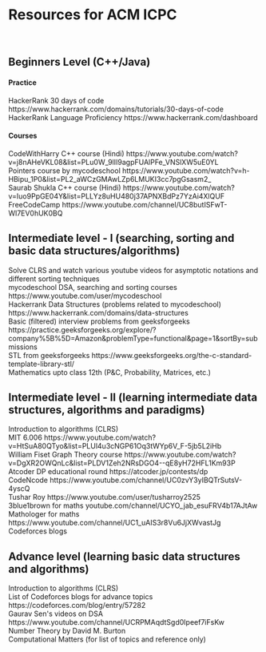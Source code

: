 <H1>Resources for ACM ICPC</H1>
<br>
<h2>Beginners Level (C++/Java) </h2>
<h4>Practice</h4>
HackerRank 30 days of code https://www.hackerrank.com/domains/tutorials/30-days-of-code<br>
HackerRank Language Proficiency https://www.hackerrank.com/dashboard<br>
<h4>Courses</h4>
CodeWithHarry C++ course (Hindi) https://www.youtube.com/watch?v=j8nAHeVKL08&list=PLu0W_9lII9agpFUAlPFe_VNSlXW5uE0YL<br>
Pointers course by mycodeschool https://www.youtube.com/watch?v=h-HBipu_1P0&list=PL2_aWCzGMAwLZp6LMUKI3cc7pgGsasm2_<br>
Saurab Shukla C++ course (Hindi) https://www.youtube.com/watch?v=Iuo9PpGE04Y&list=PLLYz8uHU480j37APNXBdPz7YzAi4XlQUF<br>
FreeCodeCamp https://www.youtube.com/channel/UC8butISFwT-Wl7EV0hUK0BQ<br>

<h2>Intermediate level - I (searching, sorting and basic data structures/algorithms) </h2>
Solve CLRS and watch various youtube videos for asymptotic notations and different sorting techniques<br>
mycodeschool DSA, searching and sorting courses https://www.youtube.com/user/mycodeschool<br>
Hackerrank Data Structures (problems related to mycodeschool) https://www.hackerrank.com/domains/data-structures<br>
Basic (filtered) interview problems from geeksforgeeks https://practice.geeksforgeeks.org/explore/?company%5B%5D=Amazon&problemType=functional&page=1&sortBy=submissions<br>
STL from geeksforgeeks https://www.geeksforgeeks.org/the-c-standard-template-library-stl/ <br>
Mathematics upto class 12th (P&C, Probability, Matrices, etc.)<br>




<h2>Intermediate level - II (learning intermediate data structures, algorithms and paradigms) </h2>
Introduction to algorithms (CLRS)<br>
MIT 6.006 https://www.youtube.com/watch?v=HtSuA80QTyo&list=PLUl4u3cNGP61Oq3tWYp6V_F-5jb5L2iHb<br>
William Fiset Graph Theory course https://www.youtube.com/watch?v=DgXR2OWQnLc&list=PLDV1Zeh2NRsDGO4--qE8yH72HFL1Km93P<br>
Atcoder DP educational round https://atcoder.jp/contests/dp<br>
CodeNcode https://www.youtube.com/channel/UC0zvY3yIBQTrSutsV-4yscQ<br>
Tushar Roy https://www.youtube.com/user/tusharroy2525<br>
3blue1brown for maths youtube.com/channel/UCYO_jab_esuFRV4b17AJtAw <br>
Mathologer for maths https://www.youtube.com/channel/UC1_uAIS3r8Vu6JjXWvastJg<br>
Codeforces blogs<br>


<h2>Advance level (learning basic data structures and algorithms) </h2>
Introduction to algorithms (CLRS)<br>
List of Codeforces blogs for advance topics https://codeforces.com/blog/entry/57282<br>
Gaurav Sen's videos on DSA https://www.youtube.com/channel/UCRPMAqdtSgd0Ipeef7iFsKw<br>
Number Theory by David M. Burton<br>
Computational Matters (for list of topics and reference only)<br>


